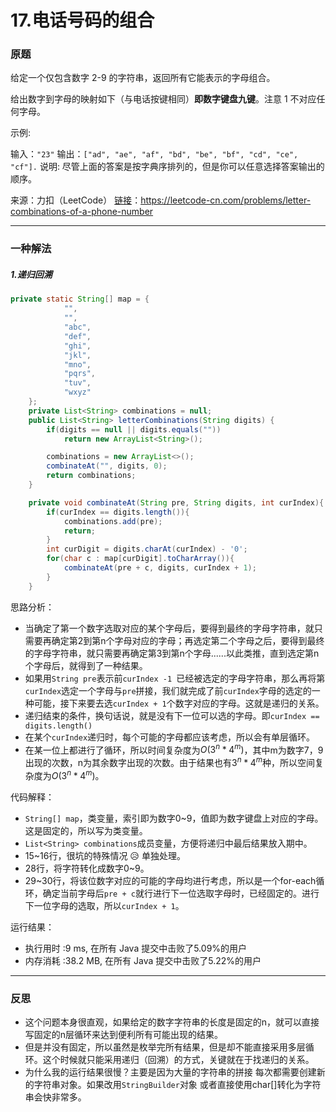 # 17.电话号码的组合

### 原题

给定一个仅包含数字 2-9 的字符串，返回所有它能表示的字母组合。

给出数字到字母的映射如下（与电话按键相同）**即数字键盘九键**。注意 1 不对应任何字母。

示例:

输入：`"23"`
输出：`["ad", "ae", "af", "bd", "be", "bf", "cd", "ce", "cf"].`
说明:
尽管上面的答案是按字典序排列的，但是你可以任意选择答案输出的顺序。

来源：力扣（LeetCode）
[链接](https://leetcode-cn.com/problems/letter-combinations-of-a-phone-number)：https://leetcode-cn.com/problems/letter-combinations-of-a-phone-number

------

### 一种解法

##### 1.递归回溯

```java
private static String[] map = {
            "",
            "",
            "abc",
            "def",
            "ghi",
            "jkl",
            "mno",
            "pqrs",
            "tuv",
            "wxyz"
    };
    private List<String> combinations = null;
    public List<String> letterCombinations(String digits) {
        if(digits == null || digits.equals(""))
            return new ArrayList<String>();

        combinations = new ArrayList<>();
        combinateAt("", digits, 0);
        return combinations;
    }

    private void combinateAt(String pre, String digits, int curIndex){
        if(curIndex == digits.length()){
            combinations.add(pre);
            return;
        }
        int curDigit = digits.charAt(curIndex) - '0';
        for(char c : map[curDigit].toCharArray()){
            combinateAt(pre + c, digits, curIndex + 1);
        }
    }
```

思路分析：

* 当确定了第一个数字选取对应的某个字母后，要得到最终的字母字符串，就只需要再确定第2到第n个字母对应的字母；再选定第二个字母之后，要得到最终的字母字符串，就只需要再确定第3到第n个字母......以此类推，直到选定第n个字母后，就得到了一种结果。
* 如果用`String pre`表示前`curIndex -1 `已经被选定的字母字符串，那么再将第`curIndex`选定一个字母与`pre`拼接，我们就完成了前`curIndex`字母的选定的一种可能，接下来要去选`curIndex + 1`个数字对应的字母。这就是递归的关系。
* 递归结束的条件，换句话说，就是没有下一位可以选的字母。即`curIndex == digits.length()`
* 在某个`curIndex`递归时，每个可能的字母都应该考虑，所以会有单层循环。
* 在某一位上都进行了循环，所以时间复杂度为$O(3^n*4^m)$，其中m为数字7，9出现的次数，n为其余数字出现的次数。由于结果也有$3^n*4^m$种，所以空间复杂度为$O(3^n*4^m)$。

代码解释：

* `String[] map`，类变量，索引即为数字0~9，值即为数字键盘上对应的字母。这是固定的，所以写为类变量。
* `List<String> combinations`成员变量，方便将递归中最后结果放入期中。
* 15~16行，很坑的特殊情况 😥 单独处理。
* 28行，将字符转化成数字0~9。
* 29~30行，将该位数字对应的可能的字母均进行考虑，所以是一个for-each循环，确定当前字母后`pre + c`就行进行下一位选取字母时，已经固定的。进行下一位字母的选取，所以`curIndex + 1`。

运行结果：
* 执行用时 :9 ms, 在所有 Java 提交中击败了5.09%的用户
* 内存消耗 :38.2 MB, 在所有 Java 提交中击败了5.22%的用户

----

### 反思

* 这个问题本身很直观，如果给定的数字字符串的长度是固定的n，就可以直接写固定的n层循环来达到便利所有可能出现的结果。
* 但是并没有固定，所以虽然是枚举完所有结果，但是却不能直接采用多层循环。这个时候就只能采用递归（回溯）的方式，关键就在于找递归的关系。
* 为什么我的运行结果很慢？主要是因为大量的字符串的拼接 每次都需要创建新的字符串对象。如果改用`StringBuilder`对象 或者直接使用char[]转化为字符串会快非常多。